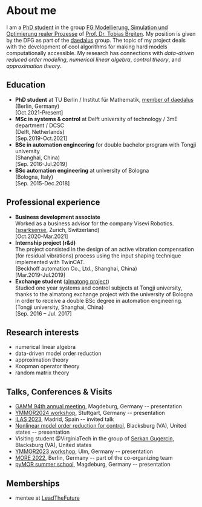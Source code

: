 <!-- <img src="DSC00627.jpg" width="200" align="center"> <br /> -->
<head>
  <meta charset="utf-8">
  <meta name="viewport" content="width=device-width">
  <title>MathJax example</title>
  <script src="https://polyfill.io/v3/polyfill.min.js?features=es6"></script>
  <script id="MathJax-script" async
          src="https://cdn.jsdelivr.net/npm/mathjax@3.0.1/es5/tex-mml-chtml.js">
  </script>
</head>

<!-- $$A^{-1}= $$ ```np.linalg.solve(A,I)```<br /> -->

# About me
I am a [PhD student](https://www.tu.berlin/en/fgmso/alessandro-borghi) in the group [FG Modellierung, Simulation und Optimierung realer Prozesse](https://www.tu.berlin/en/fgmso) of [Prof. Dr. Tobias Breiten](https://www.tu.berlin/en/fgmso/tobias-breiten). My position is given by the DFG as part of the [daedalus](https://daedalus.berlin/) group. 
The topic of my project deals with the development of cool algorithms for making hard models computationally accessible.
My research has connections with _data-driven reduced order modeling_, _numerical linear algebra_, _control theory_, and _approximation theory_. 

<!--My research focuses on the design and implementation of algorithms for solving nonlinar eigenvalue problems. In particular I am interested on the identification of _exceptional points_. -->


## Education
- **PhD student** at TU Berlin / Institut für Mathematik, [member of daedalus](https://daedalus.berlin/people/alessandro-borghi) <br/>(Berlin, Germany) <br/>[Oct.2021-Present]
- **MSc in systems & control** at Delft university of technology / 3mE department / DCSC <br/>(Delft, Netherlands) <br/>[Sep.2019-Oct.2021]
- **BSc in automation engineering** for double bachelor program with Tongji university <br/>(Shanghai, China) <br/>[Sep. 2016-Jul.2019]
- **BSc automation engineering** at university of Bologna <br/>(Bologna, Italy) <br/>[Sep. 2015-Dec.2018]

## Professional experience
- **Business development associate** <br/> Worked as a business advisor for the company Visevi Robotics. <br/>([sparksense](https://sparksense.co/), Zurich, Switzerland) <br/>[Oct.2020-Mar.2021]
- **Internship project (r&d)** <br/> The project consisted
in the design of an active vibration compensation (for residual vibrations)
process using the input shaping technique implemented with TwinCAT. <br/>(Beckhoff automation Co., Ltd., Shanghai, China) <br/>[Mar.2019-Jul.2019]
- **Exchange student** ([almatong project](https://corsi.unibo.it/2cycle/AutomationEngineering/opportunities-multiple-degree-programme)) <br/> Studied one year systems and control subjects at Tongji university, thanks
to the almatong exchange project with the university of
Bologna in order to receive a double BSc degree in automation engineering. <br/>(Tongji university, Shanghai, China) <br/>[Sep. 2016 – Jul. 2017] 


## Research interests
- numerical linear algebra
- data-driven model order reduction
- approximation theory
- Koopman operator theory
- random matrix theory


## Talks, Conferences & Visits
- [GAMM 94th annual meeting](https://jahrestagung.gamm.org/annual-meeting-2024/94th-annual-meeting/), Magdeburg, Germany -- presentation<br/>
- [YMMOR2024 workshop](https://www.ymmor2024.uni-stuttgart.de), Stuttgart, Germany -- presentation<br/>
- [ILAS 2023](http://ilas2023.es/), Madrid, Spain -- invited talk <br/>
- [Nonlinear model order reduction for control](https://personal.math.vt.edu/jborggaa/nlromc/index.html), Blacksburg (VA), United states -- presentation <br/>
- Visiting student @VirginiaTech in the group of [Serkan Gugercin](https://gugercin.math.vt.edu), Blacksburg (VA), United states
- [YMMOR2023 workshop](https://www.uni-ulm.de/mawi/institut-fuer-numerische-mathematik/forschung/ymmor-workshop-2023/), Ulm, Germany -- presentation <br/>
- [MORE 2022](https://more.sciencesconf.org/), Berlin, Germany -- part of the co-organizing team
- [pyMOR summer school](https://2022.school.pymor.org), Magdeburg, Germany -- presentation<br/>

## Memberships
- mentee at [LeadTheFuture](https://www.leadthefuture.tech/)



